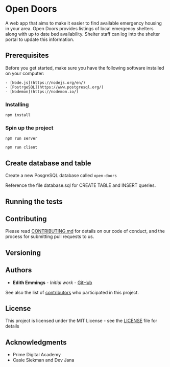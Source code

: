 # Open Doors

A web app that aims to make it easier to find available emergency housing in your area. Open Doors provides listings of local emergency shelters along with up to date bed availability. Shelter staff can log into the shelter portal to update this information.



## Prerequisites

Before you get started, make sure you have the following software installed on your computer:

```
- [Node.js](https://nodejs.org/en/)
- [PostrgeSQL](https://www.postgresql.org/)
- [Nodemon](https://nodemon.io/)
```

### Installing

```
npm install
```

### Spin up the project

```
npm run server
```

```
npm run client
```

## Create database and table

Create a new PosgreSQL database called `open-doors`
 
Reference the file database.sql for CREATE TABLE and INSERT queries. 

## Running the tests


## Contributing

Please read [CONTRIBUTING.md](https://gist.github.com/PurpleBooth/b24679402957c63ec426) for details on our code of conduct, and the process for submitting pull requests to us.

## Versioning



## Authors

* **Edith Emmings** - *Initial work* - [GitHub](https://github.com/edieemm)

See also the list of [contributors](https://github.com/your/project/contributors) who participated in this project.

## License

This project is licensed under the MIT License - see the [LICENSE](LICENSE) file for details

## Acknowledgments

* Prime Digital Academy
* Casie Siekman and Dev Jana


